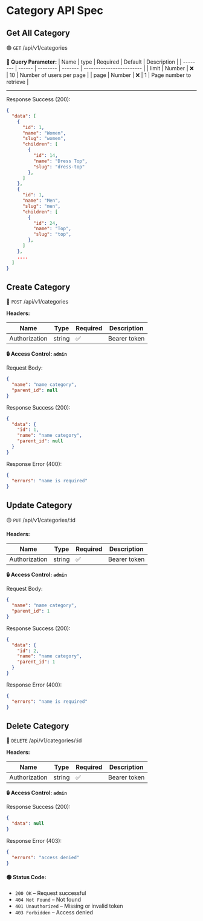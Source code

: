 # Category API Spec

## Get All Category

🟢 `GET` /api/v1/categories

**🔎 Query Parameter:**
| Name | type | Required | Default | Description |
| -------- | ------ | -------- | ------- | ------------------------ |
| limit | Number | ❌ | 10 | Number of users per page |
| page | Number | ❌ | 1 | Page number to retrieve |

---

Response Success (200):

```json
{
  "data": [
    {
      "id": 1,
      "name": "Women",
      "slug": "women",
      "children": [
        {
          "id": 14,
          "name": "Dress Top",
          "slug": "dress-top"
        },
      ]
    },
    {
      "id": 1,
      "name": "Men",
      "slug": "men",
      "children": [
        {
          "id": 24,
          "name": "Top",
          "slug": "top",
        },
      ]
    },
    ....
  ]
}
```

## Create Category

🔵 `POST` /api/v1/categories

**Headers:**

| Name          | Type   | Required | Description  |
| ------------- | ------ | -------- | ------------ |
| Authorization | string | ✅       | Bearer token |

**🔒 Access Control: `admin`**

Request Body:

```json
{
  "name": "name category",
  "parent_id": null
}
```

Response Success (200):

```json
{
  "data": {
    "id": 1,
    "name": "name category",
    "parent_id": null
  }
}
```

Response Error (400):

```json
{
  "errors": "name is required"
}
```

## Update Category

🟡 `PUT` /api/v1/categories/:id

**Headers:**

| Name          | Type   | Required | Description  |
| ------------- | ------ | -------- | ------------ |
| Authorization | string | ✅       | Bearer token |

**🔒 Access Control: `admin`**

Request Body:

```json
{
  "name": "name category",
  "parent_id": 1
}
```

Response Success (200):

```json
{
  "data": {
    "id": 2,
    "name": "name category",
    "parent_id": 1
  }
}
```

Response Error (400):

```json
{
  "errors": "name is required"
}
```

## Delete Category

🔴 `DELETE` /api/v1/categories/:id

**Headers:**

| Name          | Type   | Required | Description  |
| ------------- | ------ | -------- | ------------ |
| Authorization | string | ✅       | Bearer token |

**🔒 Access Control: `admin`**

Response Success (200):

```json
{
  "data": null
}
```

Response Error (403):

```json
{
  "errors": "access denied"
}
```

#### 🟢 Status Code:

- `200 OK` – Request successful
- `404 Not Found` – Not found
- `401 Unauthorized` – Missing or invalid token
- `403 Forbidden` – Access denied
